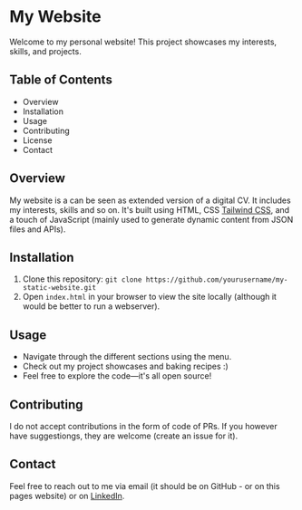 # My Website

Welcome to my personal website! This project showcases my interests, skills, and projects.

## Table of Contents
- Overview
- Installation
- Usage
- Contributing
- License
- Contact

## Overview
My website is a can be seen as extended version of a digital CV. It includes my interests, skills and so on. It's built using HTML, CSS [Tailwind CSS](https://tailwindcss.com/), and a touch of JavaScript (mainly used to generate dynamic content from JSON files and APIs).

## Installation
1. Clone this repository: `git clone https://github.com/yourusername/my-static-website.git`
2. Open `index.html` in your browser to view the site locally (although it would be better to run a webserver).

## Usage
- Navigate through the different sections using the menu.
- Check out my project showcases and baking recipes :)
- Feel free to explore the code—it's all open source!

## Contributing
I do not accept contributions in the form of code of PRs. If you however have suggestiongs, they are welcome (create an issue for it).

## Contact
Feel free to reach out to me via email (it should be on GitHub - or on this pages website) or on [LinkedIn](https://www.linkedin.com/in/a3w/).
